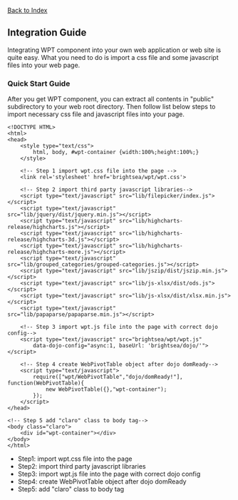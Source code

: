[Back to Index](./index.md)

## Integration Guide 

Integrating WPT component into your own web application or web site is quite easy. 
What you need to do is import a css file and some javascript files into your web page.


### Quick Start Guide
 
After you get WPT component, you can extract all contents in "public" subdirectory
to your web root directory. Then follow list below steps to import necessary css file
and javascript files into your page.
    
    <!DOCTYPE HTML>
    <html>
    <head>
        <style type="text/css">
            html, body, #wpt-container {width:100%;height:100%;}
        </style>
    
        <!-- Step 1 import wpt.css file into the page -->
        <link rel='stylesheet' href='brightsea/wpt/wpt.css'>    
    
        <!-- Step 2 import third party javascript libraries-->    
        <script type="text/javascript" src="lib/filepicker/index.js"></script>
        <script type="text/javascript" src="lib/jquery/dist/jquery.min.js"></script>
        <script type="text/javascript" src="lib/highcharts-release/highcharts.js"></script>
        <script type="text/javascript" src="lib/highcharts-release/highcharts-3d.js"></script>
        <script type="text/javascript" src="lib/highcharts-release/highcharts-more.js"></script>
        <script type="text/javascript" src="lib/grouped_categories/grouped-categories.js"></script>
        <script type="text/javascript" src="lib/jszip/dist/jszip.min.js"></script>
        <script type="text/javascript" src="lib/js-xlsx/dist/ods.js"></script>
        <script type="text/javascript" src="lib/js-xlsx/dist/xlsx.min.js"></script>
        <script type="text/javascript" src="lib/papaparse/papaparse.min.js"></script>
    
        <!-- Step 3 import wpt.js file into the page with correct dojo config-->
        <script type="text/javascript" src="brightsea/wpt/wpt.js"  
            data-dojo-config="async:1, baseUrl: 'brightsea/dojo/'"></script> 
        
        <!-- Step 4 create WebPivotTable object after dojo domReady-->
        <script type="text/javascript">
            require(["wpt/WebPivotTable","dojo/domReady!"], function(WebPivotTable){
                new WebPivotTable({},"wpt-container");
            });
    	</script>
    </head>
    
    <!-- Step 5 add "claro" class to body tag-->
    <body class="claro">
    	<div id="wpt-container"></div>
    </body>
    </html>


* Step1: import wpt.css file into the page
* Step2: import third party javascript libraries
* Step3: import wpt.js file into the page with correct dojo config
* Step4: create WebPivotTable object after dojo domReady
* Step5: add "claro" class to body tag



